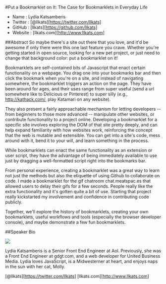 #Put a Bookmarklet on It: The Case for Bookmarklets in Everyday Life

* Name      : Lydia Katsamberis
* Twitter   : [@llkats][https://twitter.com/llkats]
* GitHub    : [llkats][https://github.com/llkats]
* Website   : [llkats.com][http://www.llkats.com]

##Abstract
So maybe there's a site out there that you love, and it'd be awesome if only there were this one last feature you crave. Whether you're getting started in open source, looking for a new pet project, or just need to change that background color: put a bookmarklet on it!

Bookmarklets are self-contained bits of Javascript that enact certain functionality on a webpage. You drag one into your bookmarks bar and then click the bookmark when you're on a site, and instead of navigating somewhere, the bookmarklet triggers an action on the page. They have been around for ages, and their uses range from super useful (send a url somewhere like to Delicious or Pinterest) to super silly (e.g., http://kathack.com/, play Katamari on any website).

They also present a fairly approachable mechanism for letting developers -- from beginners to those more advanced -- manipulate other websites, or contribute functionality to a project online. Developing a bookmarklet for a specific site involves exploring the DOM of that site pretty deeply, and can help expand familiarity with how websites work, reinforcing the concept that the web is mutable and extensible. You can get into a site's code, mess around with it, bend it to your will, and learn something in the process.

While bookmarklets can enact the same functionality as an extension or user script, they have the advantage of being immediately available to use just by dragging a well-formatted script right into the bookmarks bar.

From personal experience, creating a bookmarklet was a great way to learn not just the methods but also the etiquette of using Github to collaborate on code. I made a bookmarklet for the gif chatroom chat.meatspac.es that allowed users to delay their gifs for a few seconds. People really like the extra functionality and it's gotten quite a bit of use. Starting that project really kickstarted my involvement and confidence in contributing code publicly.

Together, we'll explore the history of bookmarklets, creating your own bookmarklets, useful workflows and tools (especially the browser developer console), and maybe demonstrate a few fun bookmarklets.

##Speaker Bio

![](https://avatars1.githubusercontent.com/u/578156)

Lydia Katsamberis is a Senior Front End Engineer at Aol. Previously, she was a Front End Engineer at gdgt.com, and a web developer for United Business Media. Lydia loves JavaScript, is a Midwesterner at heart, and enjoys naps in the sun with her cat, Molly.

[@llkats][https://twitter.com/llkats]
[llkats.com][http://www.llkats.com]
